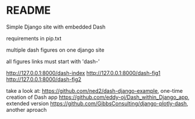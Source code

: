 # README #

Simple Django site with embedded Dash

requirements in pip.txt

multiple dash figures on one django site

all figures links must start with 'dash-'

http://127.0.0.1:8000/dash-index
http://127.0.0.1:8000/dash-fig1
http://127.0.0.1:8000/dash-fig2

take a look at:
https://github.com/ned2/dash-django-example, one-time creation of Dash app
https://github.com/eddy-oj/Dash_within_Django_app, extended version
https://github.com/GibbsConsulting/django-plotly-dash, another aproach